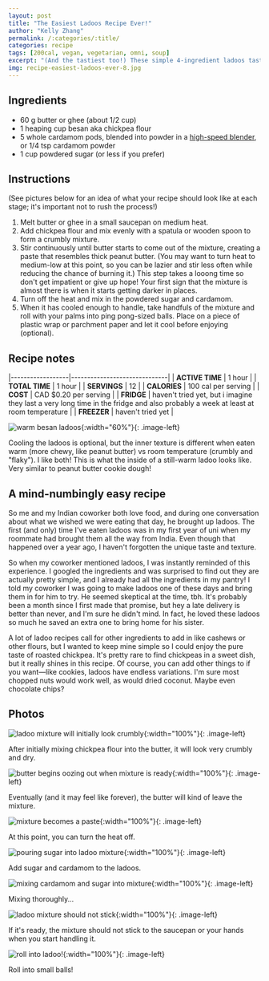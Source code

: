 ```yaml
---
layout: post
title: "The Easiest Ladoos Recipe Ever!"
author: "Kelly Zhang"
permalink: /:categories/:title/
categories: recipe
tags: [200cal, vegan, vegetarian, omni, soup]
excerpt: "(And the tastiest too!) These simple 4-ingredient ladoos taste so authentic! They are so creamy and delicious I couldn't stop eating them even before they cooled down. I brought them into work and everyone loved them."
img: recipe-easiest-ladoos-ever-8.jpg
---
```


<script type="application/ld+json">
{
  "@context": "http://schema.org",
  "@type": "Recipe",
  "author": "Kelly Zhang",
  "keywords": "indian food, indian dessert, ethnic food, vegetarian, cardamom, spice, chickpea flour, ghee",
  "cookTime": "PT1H",
  "prepTime": "PT1H",
  "totalTime": "PT1H",
  "cookingMethod": "Heating while Stirring",
  "datePublished": "2019-03-22",
  "description": "These simple 4-ingredient ladoos taste so authentic! They are so creamy and delicious I couldn't stop eating them even before they cooled down. I brought them into work and everyone loved them.",
  "image": "http://kellyzhang.me/food/images/recipe-easiest-ladoos-ever-8.jpg",
  "aggregateRating": {
    "@type": "AggregateRating",
    "ratingValue": "5",
    "reviewCount": "4"
  },
  "recipeIngredient": [
    "60 g butter or ghee (about 1/2 cup)",
    "1 heaping cup besan aka chickpea flour",
    "5 whole cardamom pods or 1/4 tsp cardamom powder",
    "1 cup powdered sugar (or less if you prefer)",
  ],
  "interactionStatistic": {
    "@type": "InteractionCounter",
    "interactionType": "http://schema.org/Comment",
    "userInteractionCount": "91"
  },
  "name": "The Easiest Ladoos Recipe Ever!",
  "estimatedCost": {
    "@type": "MonetaryAmount",
    "currency": "CAD",
    "value": "10"
  },
  "nutrition": {
    "@type": "NutritionInformation",
    "calories": "197 calories",
    "carbohydrateContent": "36.1 grams carbohydrate",
    "fiberContent": "6.6 grams fiber",
    "sugarContent": "3 grams sugar",
    "cholesterolContent": "0 milligrams cholesterol",
    "fatContent": "0.7 grams fat",
    "saturatedFatContent": "0.1 grams saturated fat",
    "unsaturatedFatContent": "0.1 grams unsaturated fat",
    "transFatContent": "6.6 grams trans fat",
    "proteinContent": "13.1 grams protein",
    "sodiumContent": "416.3 milligrams sodium",
    "servingSize": "1.5 cups"
  },

  "tool": [
    {
      "@type": "HowToTool",
      "name": "Saucepan or sauce pot"
    },
    {
      "@type": "HowToTool",
      "name": "Spatula or large spoon"
    }
  ],

  "recipeCategory": "soup",
  "recipeCuisine": "Canadian",
  "recipeInstructions": [{
    "@type": "HowToStep",
    "text": "Chop onion, carrot, and celery into small pieces. Roughly chop spinach. Mince garlic."
  },{
    "@type": "HowToStep",
    "text": "Turn instant pot to SAUTE mode on MORE. (If using the slow cooker method, heat a skillet on medium heat. Add 2 tbsp of water. Add onion and saute until most of the water is dried up."
  },{
    "@type": "HowToStep",
    "text": "Add garlic and saute until water is almost gone."
  },{
    "@type": "HowToStep",
    "text": "Add the rest of the ingredients to the Instant Pot. (If using slow cooker, add all ingredients including garlic and onion to the slow cooker.) Stir a few times."
  },{
    "@type": "HowToStep",
    "text": "Turn instant pot to SLOW COOK mode. Leave on MORE for at least 4 hours, NORMAL for 7 hours, or LOW for 9 hours. (For slow cooker, leave on HIGH for 4 hours or LOW for 8 hours.)"
  }],  
  "recipeYield": "8 servings",
  "suitableForDiet": [
    "http://schema.org/LowFatDiet",
    "http://schema.org/GlutenFreeDiet",
    "http://schema.org/VeganDiet",
    "http://schema.org/VegetarianDiet",
    "http://schema.org/LowCalorieDiet",
    "http://schema.org/HalalDiet",
    "http://schema.org/HinduDiet",
    "http://schema.org/KosherDiet",
    "http://schema.org/LowLactoseDiet"
  ]
}
</script>

## Ingredients

* 60 g butter or ghee (about 1/2 cup)
* 1 heaping cup besan aka chickpea flour
* 5 whole cardamom pods, blended into powder in a [high-speed blender](https://amzn.to/2FrvF89), or 1/4 tsp cardamom powder
* 1 cup powdered sugar (or less if you prefer)

## Instructions

(See pictures below for an idea of what your recipe should look like at each stage; it's important not to rush the process!)

1. Melt butter or ghee in a small saucepan on medium heat.
1. Add chickpea flour and mix evenly with a spatula or wooden spoon to form a crumbly mixture.
1. Stir continuously until butter starts to come out of the mixture, creating a paste that resembles thick peanut butter. (You may want to turn heat to medium-low at this point, so you can be lazier and stir less often while reducing the chance of burning  it.) This step takes a looong time so don't get impatient or give up hope! Your first sign that the mixture is almost there is when it starts getting darker in places.
1. Turn off the heat and mix in the powdered sugar and cardamom.
1. When it has cooled enough to handle, take handfuls of the mixture and roll with your palms into ping pong-sized balls. Place on a piece of plastic wrap or parchment paper and let it cool before enjoying (optional).

## Recipe notes

|------------------|------------------------------|
| **ACTIVE TIME**  | 1 hour                       |
| **TOTAL TIME**   | 1 hour                       |
| **SERVINGS**     | 12                           |
| **CALORIES**     | 100 cal per serving          |
| **COST**         | CAD $0.20 per serving         |
| **FRIDGE**       | haven't tried yet, but i imagine they last a very long time in the fridge and also probably a week at least at room temperature |
| **FREEZER**      | haven't tried yet    |

![warm besan ladoos](/food/images/recipe-easiest-ladoos-ever.jpg){:width="60%"}{: .image-left}

Cooling the ladoos is optional, but the inner texture is different when eaten warm (more chewy, like peanut butter) vs room temperature (crumbly and "flaky"). I like both! This is what the inside of a still-warm ladoo looks like. Very similar to peanut butter cookie dough!

## A mind-numbingly easy recipe

So me and my Indian coworker both love food, and during one conversation about what we wished we were eating that day, he brought up ladoos. The first (and only) time I've eaten ladoos was in my first year of uni when my roommate had brought them all the way from India. Even though that happened over a year ago, I haven't forgotten the unique taste and texture.

So when my coworker mentioned ladoos, I was instantly reminded of this experience. I googled the ingredients and was surprised to find out they are actually pretty simple, and I already had all the ingredients in my pantry! I told my coworker I was going to make ladoos one of these days and bring them in for him to try. He seemed skeptical at the time, tbh. It's probably been a month since I first made that promise, but hey a late delivery is better than never, and I'm sure he didn't mind. In fact, he loved these ladoos so much he saved an extra one to bring home for his sister.

A lot of ladoo recipes call for other ingredients to add in like cashews or other flours, but I wanted to keep mine simple so I could enjoy the pure taste of roasted chickpea. It's pretty rare to find chickpeas in a sweet dish, but it really shines in this recipe. Of course, you can add other things to if you want—like cookies, ladoos have endless variations. I'm sure most chopped nuts would work well, as would dried coconut. Maybe even chocolate chips?

## Photos

![ladoo mixture will initially look crumbly](/food/images/recipe-easiest-ladoos-ever-1.jpg){:width="100%"}{: .image-left}

After initially mixing chickpea flour into the butter, it will look very crumbly and dry.

![butter begins oozing out when mixture is ready](/food/images/recipe-easiest-ladoos-ever-2.jpg){:width="100%"}{: .image-left}

Eventually (and it may feel like forever), the butter will kind of leave the mixture.

![mixture becomes a paste](/food/images/recipe-easiest-ladoos-ever-3.jpg){:width="100%"}{: .image-left}

At this point, you can turn the heat off.

![pouring sugar into ladoo mixture](/food/images/recipe-easiest-ladoos-ever-4.jpg){:width="100%"}{: .image-left}

Add sugar and cardamom to the ladoos.

![mixing cardamom and sugar into mixture](/food/images/recipe-easiest-ladoos-ever-5.jpg){:width="100%"}{: .image-left}

Mixing thoroughly...

![ladoo mixture should not stick](/food/images/recipe-easiest-ladoos-ever-6.jpg){:width="100%"}{: .image-left}

If it's ready, the mixture should not stick to the saucepan or your hands when you start handling it.

![roll into ladoo!](/food/images/recipe-easiest-ladoos-ever-7.jpg){:width="100%"}{: .image-left}

Roll into small balls!
